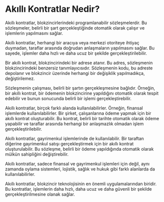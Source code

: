 # Akıllı Kontratlar Nedir?

Akıllı kontratlar, blokzincirlerindeki programlanabilir sözleşmelerdir. Bu sözleşmeler, belirli bir şart gerçekleştiğinde otomatik olarak çalışır ve işlemlerin yapılmasını sağlar.

Akıllı kontratlar, herhangi bir aracıya veya merkezi otoriteye ihtiyaç duymadan, taraflar arasında doğrudan anlaşmaların yapılmasını sağlar. Bu sayede, işlemler daha hızlı ve daha ucuz bir şekilde gerçekleştirilebilir.

Bir akıllı kontrat, blokzincirindeki bir adrese atanır. Bu adres, sözleşmenin blokzincirindeki benzersiz tanımlayıcısıdır. Sözleşmenin kodu, bu adreste depolanır ve blokzincir üzerinde herhangi bir değişiklik yapılmadıkça, değiştirilemez.

Sözleşmenin çalışması, belirli bir şartın gerçekleşmesine bağlıdır. Örneğin, bir akıllı kontrat, bir ödemenin blokzincirine yapıldığını otomatik olarak tespit edebilir ve bunun sonucunda belirli bir işlemi gerçekleştirebilir.

Akıllı kontratlar, birçok farklı alanda kullanılabilirler. Örneğin, finansal işlemlerde kullanılabilirler. Bir şirket, çalışanlarına ödeme yapmak için bir akıllı kontrat oluşturabilir. Bu kontrat, belirli bir tarihte otomatik olarak ödeme yapabilir ve taraflar arasında herhangi bir anlaşmazlık olmadan işlem gerçekleştirilebilir.

Akıllı kontratlar, gayrimenkul işlemlerinde de kullanılabilir. Bir taraftan diğerine gayrimenkul satışı gerçekleştirmek için bir akıllı kontrat oluşturulabilir. Bu sözleşme, belirli bir ödeme yapıldığında otomatik olarak mülkün sahipliğini değiştirebilir.

Akıllı kontratlar, sadece finansal ve gayrimenkul işlemleri için değil, aynı zamanda oylama sistemleri, lojistik, sağlık ve hukuk gibi farklı alanlarda da kullanılabilirler.

Akıllı kontratlar, blokzincir teknolojisinin en önemli uygulamalarından biridir. Bu kontratlar, işlemlerin daha hızlı, daha ucuz ve daha güvenli bir şekilde gerçekleştirilmesine olanak sağlar.